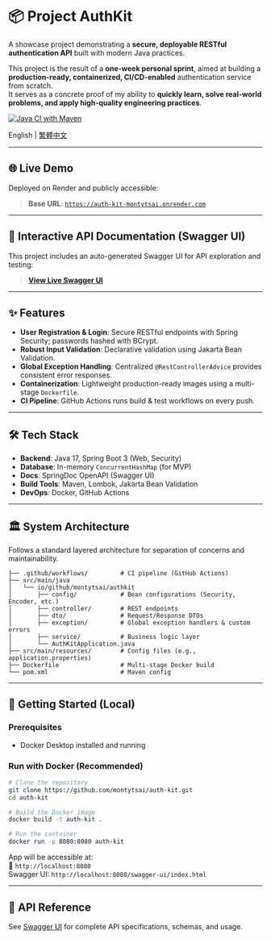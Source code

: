 # 📦 Project AuthKit

A showcase project demonstrating a **secure, deployable RESTful authentication API** built with modern Java practices.

This project is the result of a **one-week personal sprint**, aimed at building a **production-ready, containerized, CI/CD-enabled** authentication service from scratch.  
It serves as a concrete proof of my ability to **quickly learn, solve real-world problems, and apply high-quality engineering practices**.

[![Java CI with Maven](https://github.com/montytsai/auth-kit/actions/workflows/ci.yml/badge.svg)](https://github.com/montytsai/auth-kit/actions/workflows/ci.yml)

English | [繁體中文](README.zh-TW.md)

---

## 🌐 Live Demo

Deployed on Render and publicly accessible:

> **Base URL**: [`https://auth-kit-montytsai.onrender.com`](https://auth-kit-montytsai.onrender.com)

---

## 📄 Interactive API Documentation (Swagger UI)

This project includes an auto-generated Swagger UI for API exploration and testing:

> **[View Live Swagger UI](https://auth-kit-montytsai.onrender.com/swagger-ui/index.html)**

---

## ✨ Features

- **User Registration & Login**: Secure RESTful endpoints with Spring Security; passwords hashed with BCrypt.
- **Robust Input Validation**: Declarative validation using Jakarta Bean Validation.
- **Global Exception Handling**: Centralized `@RestControllerAdvice` provides consistent error responses.
- **Containerization**: Lightweight production-ready images using a multi-stage `Dockerfile`.
- **CI Pipeline**: GitHub Actions runs build & test workflows on every push.

---

## 🛠️ Tech Stack

- **Backend**: Java 17, Spring Boot 3 (Web, Security)
- **Database**: In-memory `ConcurrentHashMap` (for MVP)
- **Docs**: SpringDoc OpenAPI (Swagger UI)
- **Build Tools**: Maven, Lombok, Jakarta Bean Validation
- **DevOps**: Docker, GitHub Actions

---

## 🏛️ System Architecture

Follows a standard layered architecture for separation of concerns and maintainability.

```
├── .github/workflows/         # CI pipeline (GitHub Actions)
├── src/main/java
│   └── io/github/montytsai/authkit
│       ├── config/            # Bean configurations (Security, Encoder, etc.)
│       ├── controller/        # REST endpoints
│       ├── dto/               # Request/Response DTOs
│       ├── exception/         # Global exception handlers & custom errors
│       ├── service/           # Business logic layer
│       └── AuthKitApplication.java
├── src/main/resources/        # Config files (e.g., application.properties)
├── Dockerfile                 # Multi-stage Docker build
└── pom.xml                    # Maven config
```

---

## 🚀 Getting Started (Local)

### Prerequisites

- Docker Desktop installed and running

### Run with Docker (Recommended)

```bash
# Clone the repository
git clone https://github.com/montytsai/auth-kit.git
cd auth-kit

# Build the Docker image
docker build -t auth-kit .

# Run the container
docker run -p 8080:8080 auth-kit
```

App will be accessible at:  
🔗 `http://localhost:8080`  
Swagger UI: `http://localhost:8080/swagger-ui/index.html`

---

## 📝 API Reference

See [Swagger UI](#-interactive-api-documentation-swagger-ui) for complete API specifications, schemas, and usage.
